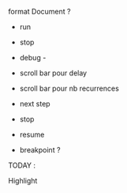 format Document ?

- run
- stop
- debug
        -


 - scroll bar pour delay
 - scroll bar pour nb recurrences
 - next step
 - stop
 - resume
 - breakpoint ?

TODAY :

Highlight